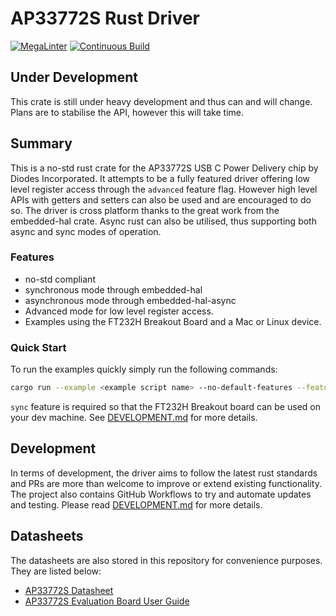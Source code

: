 # AP33772S Rust Driver

[![MegaLinter](https://github.com/ScottGibb/AP33772S-rs/actions/workflows/mega-linter.yaml/badge.svg)](https://github.com/ScottGibb/AP33772S-rs/actions/workflows/mega-linter.yaml)
[![Continuous Build](https://github.com/ScottGibb/AP33772S-rs/actions/workflows/continuous-build.yaml/badge.svg)](https://github.com/ScottGibb/AP33772S-rs/actions/workflows/continuous-build.yaml)

## Under Development

This crate is still under heavy development and thus can and will change. Plans are to stabilise the API, however this will take time.

## Summary

This is a no-std rust crate for the AP33772S USB C Power Delivery chip by Diodes Incorporated. It attempts to be a fully featured driver offering low level register access through the `advanced` feature flag. However high level APIs with getters and setters can also be used and are encouraged to do so. The driver is cross platform thanks to the great work from the embedded-hal crate.  Async rust can also be utilised, thus supporting both async and sync modes of operation.

### Features

- no-std compliant
- synchronous mode through embedded-hal
- asynchronous mode through embedded-hal-async
- Advanced mode for low level register access.
- Examples using the FT232H Breakout Board and a Mac or Linux device.

### Quick Start

To run the examples quickly simply run the following commands:

```bash
cargo run --example <example script name> --no-default-features --features sync
```

`sync` feature is required so that the FT232H Breakout board can be used on your dev machine. See [DEVELOPMENT.md](./DEVELOPMENT.md) for more details.

## Development

In terms of development, the driver aims to follow the latest rust standards and PRs are more than welcome to improve or extend existing functionality. The project also contains GitHub Workflows to try and automate updates and testing. Please read [DEVELOPMENT.md](./DEVELOPMENT.md) for more details.

## Datasheets

The datasheets are also stored in this repository for convenience purposes. They are listed below:

- [AP33772S Datasheet](./docs/AP33772S.pdf)
- [AP33772S Evaluation Board User Guide](./docs/AP33772S-Sink-Controller-EVB-User-Guide.pdf)
